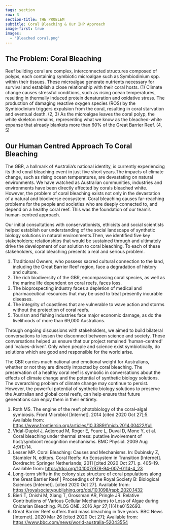 ```yaml
---
tags: section
row: 3
section-title: THE PROBLEM
subtitle: Coral Bleaching & Our IHP Approach
image-first: true
images:
  - 'Bleached coral.png'
---
```


## The Problem: Coral Bleaching

Reef building coral are complex, interconnected structures composed of polyps, each containing symbiotic microalgae such as Symbiodinium spp. within their tissues. These microalgae generate nutrients necessary for survival and establish a close relationship with their coral hosts. (1) Climate change causes stressful conditions, such as rising ocean temperatures, resulting in thermally induced protein denaturation and oxidative stress. The production of damaging reactive oxygen species (ROS) by the Symbiodinium triggers expulsion from the coral, resulting in coral starvation and eventual death. (2, 3) As the microalgae leaves the coral polyp, the white skeleton remains, representing what we know as the bleached-white expanse that already blankets more than 60% of the Great Barrier Reef. (4, 5)

## Our Human Centred Approach To Coral Bleaching

The GBR, a hallmark of Australia’s national identity, is currently experiencing its third coral bleaching event in just five short years.The impacts of climate change, such as rising ocean temperatures, are devastating on natural environments. We have watched as Australian communities, industries and environments have been directly affected by corals bleached white. However, the problem of coral bleaching exists not only in the devastation of a natural and biodiverse ecosystem. Coral bleaching causes far-reaching problems for the people and societies who are deeply connected to, and depend on a healthy coral reef. This was the foundation of our team’s human-centred approach.

Our initial consultations with conservationists, ethicists and social scientists helped establish our understanding of the social landscape of synthetic biology solutions in natural environments.Then, we identified five key stakeholders; relationships that would be sustained through and ultimately drive the development of our solution to coral bleaching. To each of these stakeholders, coral bleaching presents a real and serious problem.

1. Traditional Owners, who possess sacred cultural connection to the land, including the Great Barrier Reef region, face a degradation of history and culture.
2. The rich biodiversity of the GBR, encompassing coral species, as well as the marine life dependent on coral reefs, faces loss.
3. The bioprospecting industry faces a depletion of medical and pharmaceutical resources that may be used to treat presently incurable diseases.
4. The integrity of coastlines that are vulnerable to wave action and storms without the protection of coral reefs.
5. Tourism and fishing industries face major economic damage, as do the livelihoods of more than 69,000 Australians.

Through ongoing discussions with stakeholders, we aimed to build bilateral conversations to lessen the disconnect between science and society. These conversations helped us ensure that our project remained 'human-centred' and 'values-driven'. Only when people and science exist symbiotically, do solutions which are good and responsible for the world arise.

The GBR carries much national and emotional weight for Australians, whether or not they are directly impacted by coral bleaching. The preservation of a healthy coral reef is symbolic in conversations about the effects of climate change and the potential of synthetic biology solutions. The overarching problem of climate change may continue to persist. However, the powerful potential of synthetic biology solutions to preserve the Australian and global coral reefs, can help ensure that future generations can enjoy them in their entirety.


1. Roth MS. The engine of the reef: photobiology of the coral–algal symbiosis. Front Microbiol [Internet]. 2014 [cited 2020 Oct 27];5. Available from: <https://www.frontiersin.org/articles/10.3389/fmicb.2014.00422/full>
2. Vidal-Dupiol J, Adjeroud M, Roger E, Foure L, Duval D, Mone Y, et al. Coral bleaching under thermal stress: putative involvement of host/symbiont recognition mechanisms. BMC Physiol. 2009 Aug 4;9(1):14.
3. Lesser MP. Coral Bleaching: Causes and Mechanisms. In: Dubinsky Z, Stambler N, editors. Coral Reefs: An Ecosystem in Transition [Internet]. Dordrecht: Springer Netherlands; 2011 [cited 2020 Oct 27]. p. 405–19. Available from: <https://doi.org/10.1007/978-94-007-0114-4_23>
4. Long-term shifts in the colony size structure of coral populations along the Great Barrier Reef | Proceedings of the Royal Society B: Biological Sciences [Internet]. [cited 2020 Oct 27]. Available from: <https://royalsocietypublishing.org/doi/10.1098/rspb.2020.1432>
5. Bieri T, Onishi M, Xiang T, Grossman AR, Pringle JR. Relative Contributions of Various Cellular Mechanisms to Loss of Algae during Cnidarian Bleaching. PLOS ONE. 2016 Apr 27;11(4):e0152693.
6. Great Barrier Reef suffers third mass bleaching in five years. BBC News [Internet]. 2020 Mar 26 [cited 2020 Oct 27]; Available from: <https://www.bbc.com/news/world-australia-52043554>
